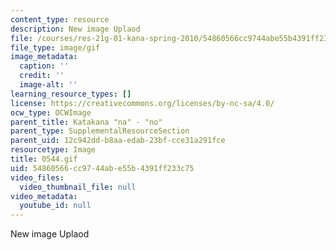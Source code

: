 ```yaml
---
content_type: resource
description: New image Uplaod
file: /courses/res-21g-01-kana-spring-2010/54860566cc9744abe55b4391ff233c75_0544.gif
file_type: image/gif
image_metadata:
  caption: ''
  credit: ''
  image-alt: ''
learning_resource_types: []
license: https://creativecommons.org/licenses/by-nc-sa/4.0/
ocw_type: OCWImage
parent_title: Katakana "na" - "no"
parent_type: SupplementalResourceSection
parent_uid: 12c942dd-b8aa-edab-23bf-cce31a291fce
resourcetype: Image
title: 0544.gif
uid: 54860566-cc97-44ab-e55b-4391ff233c75
video_files:
  video_thumbnail_file: null
video_metadata:
  youtube_id: null
---
```

New image Uplaod